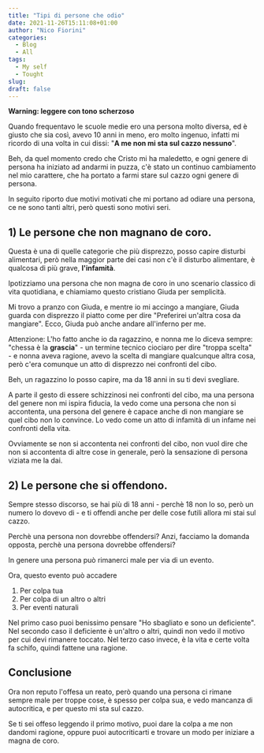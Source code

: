 ```yaml
---
title: "Tipi di persone che odio"
date: 2021-11-26T15:11:08+01:00
author: "Nico Fiorini"
categories: 
  - Blog
  - All
tags: 
  - My self
  - Tought
slug: 
draft: false
---
```


**Warning: leggere con tono scherzoso**

Quando frequentavo le scuole medie ero una persona molto diversa, ed è giusto che sia così,
avevo 10 anni in meno, ero molto ingenuo, infatti mi ricordo di una volta in cui dissi:
"**A me non mi sta sul cazzo nessuno**". 

Beh, da quel momento credo che Cristo mi ha maledetto,
e ogni genere di persona ha iniziato ad andarmi in puzza, c'è stato un continuo cambiamento nel mio carattere,
che ha portato a farmi stare sul cazzo ogni genere di persona.

In seguito riporto due motivi motivati che mi portano ad odiare una persona, ce ne sono tanti altri,
però questi sono motivi seri.  

## 1) Le persone che non magnano de coro.

Questa è una di quelle categorie che più disprezzo, posso capire disturbi alimentari,
però nella maggior parte dei casi non c'è il disturbo alimentare, è qualcosa di più grave, **l'infamità**.

Ipotizziamo una persona che non magna de coro in uno scenario classico di vita quotidiana, e chiamiamo questo
cristiano Giuda per semplicità.

Mi trovo a pranzo con Giuda, e mentre io mi accingo a mangiare, Giuda guarda con disprezzo il piatto
come per dire "Preferirei un'altra cosa da mangiare". Ecco, Giuda può anche andare all'inferno per me.

Attenzione: L'ho fatto anche io da ragazzino, e nonna me lo diceva sempre: "chessa è la **grascia**"
 \- un termine tecnico ciociaro per dire "troppa scelta" - e nonna aveva ragione, avevo la scelta di
mangiare qualcunque altra cosa, però c'era comunque un atto di disprezzo nei confronti del cibo.

Beh, un ragazzino lo posso capire, ma da 18 anni in su ti devi svegliare.

A parte il gesto di essere schizzinosi nei confronti del cibo, ma una persona del genere non mi
ispira fiducia, la vedo come una persona che non si accontenta, una persona del genere è capace anche di non 
mangiare se quel cibo non lo convince. Lo vedo come un atto di infamità di un infame nei confronti della vita.

Ovviamente se non si accontenta nei confronti del cibo, non vuol dire che non si accontenta di altre
cose in generale, però la sensazione di persona viziata me la dai.

## 2) Le persone che si offendono.

Sempre stesso discorso, se hai più di 18 anni - perchè 18 non lo so, però un numero lo dovevo di -
e ti offendi anche per delle cose futili allora mi stai sul cazzo.

Perchè una persona non dovrebbe offendersi? Anzi, facciamo la domanda opposta, perchè una persona
dovrebbe offendersi?

In genere una persona può rimanerci male per via di un evento. 

Ora, questo evento può accadere 
1. Per colpa tua
2. Per colpa di un altro o altri
3. Per eventi naturali

Nel primo caso puoi benissimo pensare "Ho sbagliato e sono un deficiente". 
Nel secondo caso il deficiente è un'altro o altri, quindi non vedo il motivo per cui
devi rimanere toccato. 
Nel terzo caso invece, è la vita e certe volta fa schifo, quindi fattene una ragione.


## Conclusione

Ora non reputo l'offesa un reato, però quando una persona ci rimane sempre male per troppe cose, è
spesso per colpa sua, e vedo mancanza di autocritica, e per questo mi sta sul cazzo.

Se ti sei offeso leggendo il primo motivo, puoi dare la colpa a me non dandomi ragione,
oppure puoi autocriticarti e trovare un modo per iniziare a magna de coro.